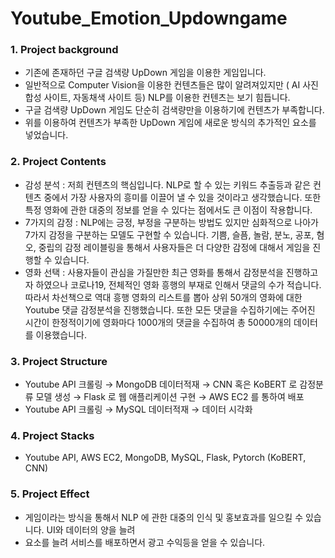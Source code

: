 # Youtube_Emotion_Updowngame

### 1. Project background
- 기존에 존재하던 구글 검색량 UpDown 게임을 이용한 게임입니다.
- 일반적으로 Computer Vision을 이용한 컨텐츠들은 많이 알려져있지만 ( AI 사진 합성 사이트, 자동채색 사이트 등) NLP를 이용한 컨텐츠는 보기 힘듭니다.
- 구글 검색량 UpDown 게임도 단순히 검색량만을 이용하기에 컨텐츠가 부족합니다.
- 위를 이용하여 컨텐츠가 부족한 UpDown 게임에 새로운 방식의 추가적인 요소를 넣었습니다.

### 2. Project Contents
- 감성 분석 : 저희 컨텐츠의 핵심입니다. NLP로 할 수 있는 키워드 추출등과 같은 컨텐츠 중에서 가장 사용자의 흥미를 이끌어 낼 수 있을 것이라고 생각했습니다. 또한 특정 영화에 관한 대중의 정보를 얻을 수 있다는 점에서도 큰 이점이 작용합니다.
- 7가지의 감정 : NLP에는 긍정, 부정을 구분하는 방법도 있지만 심화적으로 나아가 7가지 감정을 구분하는 모델도 구현할 수 있습니다. 기쁨, 슬픔, 놀람, 분노, 공포, 혐오, 중립의 감정 레이블링을 통해서 사용자들은 더 다양한 감정에 대해서 게임을 진행할 수 있습니다.
- 영화 선택 : 사용자들이 관심을 가질만한 최근 영화를 통해서 감정분석을 진행하고자 하였으나 코로나19, 전체적인 영화 흥행의 부재로 인해서 댓글의 수가 적습니다. 따라서 차선책으로 역대 흥행 영화의 리스트를 뽑아 상위 50개의 영화에 대한 Youtube 댓글 감정분석을 진행했습니다. 또한 모든 댓글을 수집하기에는 주어진 시간이 한정적이기에 영화마다 1000개의 댓글을 수집하여 총 50000개의 데이터를 이용했습니다.

### 3. Project Structure
- Youtube API 크롤링 $\rightarrow$ 
MongoDB 데이터적재 $\rightarrow$ 
CNN 혹은 KoBERT 로 감정분류 모델 생성 $\rightarrow$
Flask 로 웹 애플리케이션 구현 $\rightarrow$
AWS EC2 를 통하여 배포
- Youtube API 크롤링 $\rightarrow$
MySQL 데이터적재 $\rightarrow$
데이터 시각화

### 4. Project Stacks
- Youtube API, AWS EC2, MongoDB, MySQL, Flask, Pytorch (KoBERT, CNN)

### 5. Project Effect
- 게임이라는 방식을 통해서 NLP 에 관한 대중의 인식 및 홍보효과를 일으킬 수 있습니다. UI와 데이터의 양을 늘려
- 요소를 늘려 서비스를 배포하면서 광고 수익등을 얻을 수 있습니다.
